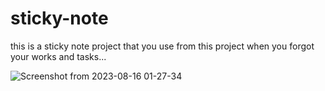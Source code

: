 # sticky-note

this is a sticky note project that you use from this project when you forgot your works and tasks...

![Screenshot from 2023-08-16 01-27-34](https://github.com/zahra-hsb/sticky-note/assets/85888973/afbee7fb-0692-4fa1-b8a8-29669123ad10)
